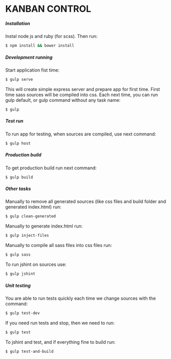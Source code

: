 # KANBAN CONTROL 
##### Installation
Instal node js and ruby (for scss). Then run:
```sh 
$ npm install && bower install
```
##### Development running
Start application fist time:
```sh
$ gulp serve
```
This will create simple express server and prepare app for first time.
First time sass sources will be compiled into css. Each next time, you can run gulp default, or gulp command without any task name:
```sh
$ gulp
```
##### Test run
To run app for testing, when sources are compiled, use next command:
```sh
$ gulp host
```
##### Production build
To get production build run next command:
```sh
$ gulp build
```
##### Other tasks
Manually to remove all generated sources (like css files and build folder and generated index.html) run:
```sh
$ gulp clean-generated
```
Manually to generate index.html run:
```sh
$ gulp inject-files
```
Manually to compile all sass files into css files run:
```sh
$ gulp sass
```
To run jshint on sources use:
```sh
$ gulp jshint
```
##### Unit testing
You are able to run tests quickly each time we change sources with the command:
```sh
$ gulp test-dev
```
If you need run tests and stop, then we need to run:
```sh
$ gulp test
```
To jshint and test, and if everything fine to build run:
```sh
$ gulp test-and-build
```


#

